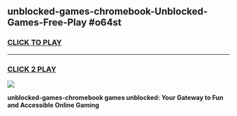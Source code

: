 
## unblocked-games-chromebook-Unblocked-Games-Free-Play #o64st
<h3>
<a href="https://us.freeplayer.one?title=unblocked-games-chromebook&ref=9M">CLICK TO PLAY</a></h3>
<hr>

<h3>
<a href="https://us.freeplayer.one?title=unblocked-games-chromebook&ref=9M">CLICK 2 PLAY</a>
  
</h3>

<a href="https://us.freeplayer.one?title=unblocked-games-chromebook&ref=9M"><img src="https://clearcache.store/games.png"></a>


**unblocked-games-chromebook games unblocked: Your Gateway to Fun and Accessible Online Gaming**
